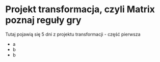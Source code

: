 # Projekt transformacja, czyli Matrix poznaj reguły gry

Tutaj pojawią się 5 dni z projektu transformacji - część pierwsza


- a
- b
- b
